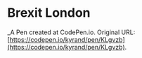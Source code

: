 # Brexit London
 _A Pen created at CodePen.io. Original URL: [https://codepen.io/kyrand/pen/KLgvzb](https://codepen.io/kyrand/pen/KLgvzb).

 